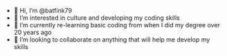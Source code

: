 - 👋 Hi, I’m @batfink79
- 👀 I’m interested in culture and developing my coding skills
- 🌱 I’m currently re-learning basic coding from when I did my degree over 20 years ago
- 💞️ I’m looking to collaborate on anything that will help me develop my skills

<!---
batfink79/batfink79 is a ✨ special ✨ repository because its `README.md` (this file) appears on your GitHub profile.
You can click the Preview link to take a look at your changes.
--->
